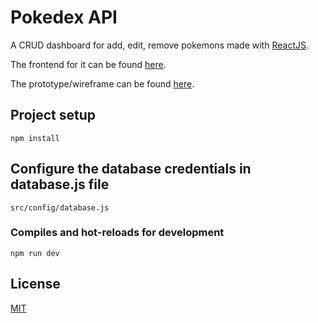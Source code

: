 # Pokedex API

A CRUD dashboard for add, edit, remove pokemons made with [ReactJS](https://pt-br.reactjs.org/). 

The frontend for it can be found [here](https://github.com/luiz-ortega/pokemon_client).

The prototype/wireframe can be found [here](https://www.figma.com/file/8kQRDz3xeK1MyFaxTRlylC/RedFox?node-id=0%3A1).

## Project setup
```
npm install
```

## Configure the database credentials in database.js file
```
src/config/database.js 

````

### Compiles and hot-reloads for development
```
npm run dev
```

## License
[MIT](https://choosealicense.com/licenses/mit/)


